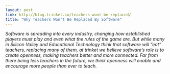 ```yaml
---
layout: post
link: http://blog.trinket.io/teachers-wont-be-replaced/
title: "Why Teachers Won't Be Replaced By Software"
---
```


*Software is spreading into every industry, changing how established players must play and even what the rules of the game are. But while many in Silicon Valley and Educational Technology think that software will “eat” teachers, replacing many of them, at trinket we believe software’s role is to create openness, making teachers better and more connected. Far from there being less teachers in the future, we think openness will enable and encourage more people than ever to teach.*